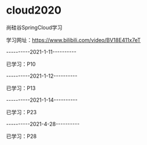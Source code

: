 # cloud2020
尚硅谷SpringCloud学习

学习网址：https://www.bilibili.com/video/BV18E411x7eT

----------2021-1-11----------

已学习：P10

----------2021-1-12----------

已学习：P13

----------2021-1-14----------

已学习：P23

----------2021-4-28----------

已学习：P28